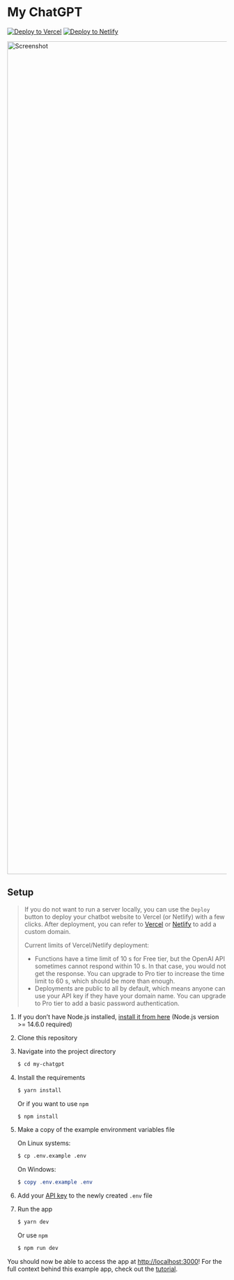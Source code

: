 # My ChatGPT 

[![Deploy to Vercel](https://vercel.com/button)](https://vercel.com/new/clone?repository-url=https%3A%2F%2Fgithub.com%2Flucifer1004%2Fmy-chatgpt&env=OPENAI_API_KEY&envDescription=You%20need%20to%20generate%20an%20OpenAI%20API%20key%20to%20use%20this%20project&envLink=https%3A%2F%2Fplatform.openai.com%2Faccount%2Fapi-keys&project-name=my-chatgpt&repository-name=my-chatgpt&skippable-integrations=1) [![Deploy to Netlify](https://www.netlify.com/img/deploy/button.svg)](https://app.netlify.com/start/deploy?repository=https://github.com/lucifer1004/my-chatgpt)

<img width="1906" alt="Screenshot" src="https://user-images.githubusercontent.com/13583761/222665780-802f8579-5958-47c2-b138-9ec2bf9c07ea.png">

## Setup

> If you do not want to run a server locally, you can use the `Deploy` button to deploy your chatbot website to Vercel (or Netlify) with a few clicks. After deployment, you can refer to [Vercel](https://vercel.com/docs/concepts/projects/domains/add-a-domain) or [Netlify](https://docs.netlify.com/domains-https/custom-domains/) to add a custom domain.
>
> Current limits of Vercel/Netlify deployment:
>
> - Functions have a time limit of 10 s for Free tier, but the OpenAI API sometimes cannot respond within 10 s. In that case, you would not get the response. You can upgrade to Pro tier to increase the time limit to 60 s, which should be more than enough.
> - Deployments are public to all by default, which means anyone can use your API key if they have your domain name. You can upgrade to Pro tier to add a basic password authentication.

1. If you don’t have Node.js installed, [install it from here](https://nodejs.org/en/) (Node.js version >= 14.6.0 required)

2. Clone this repository

3. Navigate into the project directory

   ```bash
   $ cd my-chatgpt
   ```

4. Install the requirements

   ```bash
   $ yarn install
   ```
   
   Or if you want to use `npm`
   
   ```bash
   $ npm install
   ```

5. Make a copy of the example environment variables file

   On Linux systems: 
   ```bash
   $ cp .env.example .env
   ```
   On Windows:
   ```powershell
   $ copy .env.example .env
   ```
6. Add your [API key](https://beta.openai.com/account/api-keys) to the newly created `.env` file

7. Run the app

   ```bash
   $ yarn dev
   ```
   
   Or use `npm`
   
   ```bash
   $ npm run dev
   ```

You should now be able to access the app at [http://localhost:3000](http://localhost:3000)! For the full context behind this example app, check out the [tutorial](https://beta.openai.com/docs/quickstart).
